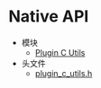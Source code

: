 # Native API

- 模块
  - [Plugin C Utils](_plugin_c_utils.md)
- 头文件
  - [plugin_c_utils.h](plugin__c__utils_8h.md)
